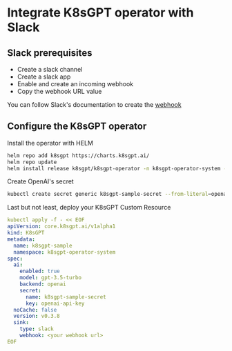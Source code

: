 # Integrate K8sGPT operator with Slack  
## Slack prerequisites 
- Create a slack channel
- Create a slack app
- Enable and create an incoming webhook
- Copy the webhook URL value

You can follow Slack's documentation to create the [webhook](https://api.slack.com/messaging/webhooks)

## Configure the K8sGPT operator  

Install the operator with HELM  
```bash
helm repo add k8sgpt https://charts.k8sgpt.ai/
helm repo update
helm install release k8sgpt/k8sgpt-operator -n k8sgpt-operator-system --create-namespace
```
Create OpenAI's secret  
```bash
kubectl create secret generic k8sgpt-sample-secret --from-literal=openai-api-key=$OPENAI_TOKEN -n k8sgpt-operator-system
```

Last but not least, deploy your K8sGPT Custom Resource
```yaml
kubectl apply -f - << EOF
apiVersion: core.k8sgpt.ai/v1alpha1
kind: K8sGPT
metadata:
  name: k8sgpt-sample
  namespace: k8sgpt-operator-system
spec:
  ai:
    enabled: true
    model: gpt-3.5-turbo
    backend: openai
    secret:
      name: k8sgpt-sample-secret
      key: openai-api-key
  noCache: false
  version: v0.3.8
  sink:
    type: slack
    webhook: <your webhook url>
EOF
```
